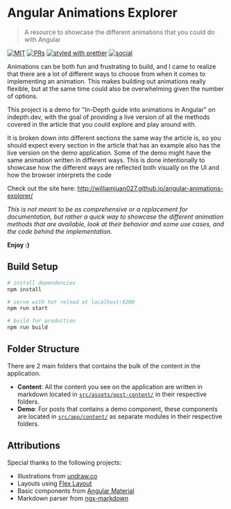 # Angular Animations Explorer

> A resource to showcase the different animations that you could do with Angular

[![MIT](https://img.shields.io/packagist/l/doctrine/orm.svg?style=for-the-badge)]()
[![PRs](https://img.shields.io/badge/PRs-welcome-brightgreen.svg?style=for-the-badge)]()
[![styled with prettier](https://img.shields.io/badge/styled_with-prettier-ff69b4.svg?style=for-the-badge)](https://github.com/prettier/prettier)
[![social](https://img.shields.io/twitter/follow/williamjuan27?color=%23249FEC&label=follow%20me&logo=twitter&style=for-the-badge)](https://twitter.com/williamjuan27)

Animations can be both fun and frustrating to build, and I came to realize that there are a lot of different ways to choose from when it comes to implementing an animation. This makes building out animations really flexible, but at the same time could also be overwhelming given the number of options.

This project is a demo for "In-Depth guide into animations in Angular" on indepth.dev, with the goal of providing a live version of all the methods covered in the article that you could explore and play around with.

It is broken down into different sections the same way the article is, so you should expect every section in the article that has an example also has the live version on the demo application. Some of the demo might have the same animation written in different ways. This is done intentionally to showcase how the different ways are reflected both visually on the UI and how the browser interprets the code

Check out the site here: http://williamjuan027.github.io/angular-animations-explorer/

_This is not meant to be as comprehensive or a replacement for documentation, but rather a quick way to showcase the different animation methods that are available, look at their behavior and some use cases, and the code behind the implementation._

**Enjoy :)**

## Build Setup

```bash
# install dependencies
npm install

# serve with hot reload at localhost:4200
npm run start

# build for production
npm run build
```

## Folder Structure

There are 2 main folders that contains the bulk of the content in the application.

- **Content**: All the content you see on the application are written in markdown located in [`src/assets/post-content/`](src/assets/post-content) in their respective folders.
- **Demo**: For posts that contains a demo component, these components are located in [`src/app/content/`](src/app/content/) as separate modules in their respective folders.

## Attributions

Special thanks to the following projects:

- Illustrations from [undraw.co](https://undraw.co)
- Layouts using [Flex Layout](https://github.com/angular/flex-layout)
- Basic components from [Angular Material](https://material.angular.io/)
- Markdown parser from [ngx-markdown](https://github.com/jfcere/ngx-markdown)

